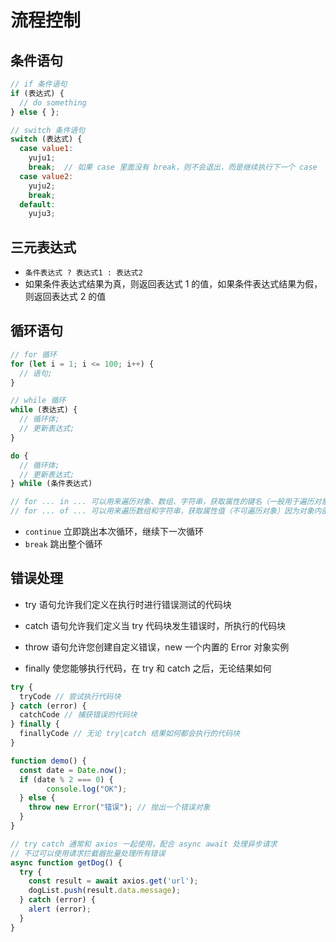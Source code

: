 # 流程控制

## 条件语句

```jsx
// if 条件语句
if (表达式) {  
  // do something 
} else { };

// switch 条件语句
switch (表达式) {
  case value1:
    yuju1;
    break;  // 如果 case 里面没有 break，则不会退出，而是继续执行下一个 case
  case value2:
    yuju2;
    break;
  default:
    yuju3;
```

## 三元表达式

- `条件表达式 ? 表达式1 : 表达式2`
- 如果条件表达式结果为真，则返回表达式 1 的值，如果条件表达式结果为假，则返回表达式 2 的值

## 循环语句

```javascript
// for 循环
for (let i = 1; i <= 100; i++) {
  // 语句;
}

// while 循环
while (表达式) {
  // 循环体;
  // 更新表达式;
}

do {
  // 循环体;
  // 更新表达式;
} while (条件表达式)

// for ... in ... 可以用来遍历对象、数组、字符串，获取属性的键名（一般用于遍历对象，遍历数组时，获取的是字符串类型的下标"0"）
// for ... of ... 可以用来遍历数组和字符串，获取属性值（不可遍历对象）因为对象内部没有 iterator
```

- `continue` 立即跳出本次循环，继续下一次循环
- `break` 跳出整个循环

## 错误处理

- try 语句允许我们定义在执行时进行错误测试的代码块

- catch 语句允许我们定义当 try 代码块发生错误时，所执行的代码块

- throw 语句允许您创建自定义错误，new 一个内置的 Error 对象实例

- finally 使您能够执行代码，在 try 和 catch 之后，无论结果如何


```javascript
try {
  tryCode // 尝试执行代码块
} catch (error) {
  catchCode // 捕获错误的代码块
} finally {
  finallyCode // 无论 try|catch 结果如何都会执行的代码块
}

function demo() {
  const date = Date.now();
  if (date % 2 === 0) {
		console.log("OK");
  } else {
    throw new Error("错误"); // 抛出一个错误对象
  }
}

// try catch 通常和 axios 一起使用，配合 async await 处理异步请求
// 不过可以使用请求拦截器批量处理所有错误 
async function getDog() {
  try {
    const result = await axios.get('url');
    dogList.push(result.data.message);
  } catch (error) {
    alert (error);
  }
}
```
